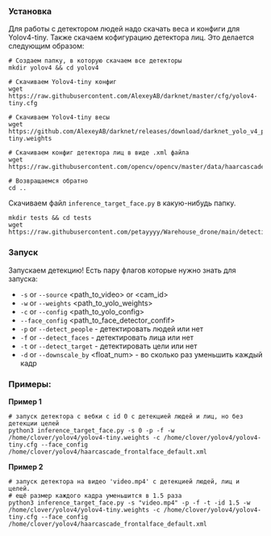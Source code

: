### Установка

Для работы с детектором людей надо скачать веса и конфиги для Yolov4-tiny. Также скачаем кофигурацию детектора лиц.
Это делается следующим образом:

```shell
# Создаем папку, в которую скачаем все детекторы
mkdir yolov4 && cd yolov4

# Скачиваем Yolov4-tiny конфиг
wget https://raw.githubusercontent.com/AlexeyAB/darknet/master/cfg/yolov4-tiny.cfg

# Скачиваем Yolov4-tiny весы
wget https://github.com/AlexeyAB/darknet/releases/download/darknet_yolo_v4_pre/yolov4-tiny.weights

# Скачиваем конфиг детектора лиц в виде .xml файла
wget https://raw.githubusercontent.com/opencv/opencv/master/data/haarcascades/haarcascade_frontalface_default.xml

# Возвращаемся обратно
cd ..
```

Скачиваем файл `inference_target_face.py` в какую-нибудь папку.

```shell
mkdir tests && cd tests
wget https://raw.githubusercontent.com/petayyyy/Warehouse_drone/main/detection/inference_target_face.py
```

### Запуск

Запускаем детекцию! Есть пару флагов которые нужно знать для запуска:
- `-s` or `--source` <path_to_video> or <cam_id>
- `-w` or `--weights` <path_to_yolo_weights>
- `-c` or `--config` <path_to_yolo_config>
- `--face_config` <path_to_face_detector_confif>
- `-p` or `--detect_people` - детектировать людей или нет
- `-f` or `--detect_faces` - детектировать лица или нет
- `-t` or `--detect_target` - детектировать цели или нет
- `-d` or `--downscale_by` <float_num> - во сколько раз уменьшить каждый кадр

### Примеры:

**Пример 1**
```shell
# запуск детектора с вебки с id 0 с детекцией людей и лиц, но без детекции целей
python3 inference_target_face.py -s 0 -p -f -w /home/clover/yolov4/yolov4-tiny.weights -c /home/clover/yolov4/yolov4-tiny.cfg --face_config /home/clover/yolov4/haarcascade_frontalface_default.xml
```

**Пример 2**
```shell
# запуск детектора на видео 'video.mp4' с детекцией людей, лиц и целей.
# ещё размер каждого кадра уменьшится в 1.5 раза
python3 inference_target_face.py -s "video.mp4" -p -f -t -id 1.5 -w /home/clover/yolov4/yolov4-tiny.weights -c /home/clover/yolov4/yolov4-tiny.cfg --face_config /home/clover/yolov4/haarcascade_frontalface_default.xml
```